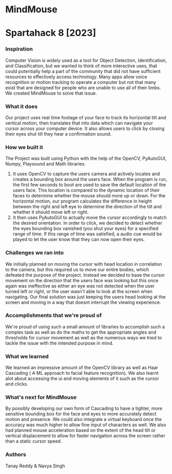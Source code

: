 # MindMouse
# Spartahack 8 [2023]
### Inspiration
Computer Vision is widely used as a tool for Object Detection, Identification, and Classification, but we wanted to think of more interactive uses, that could potentially help a part of the community that did not have sufficient resources to effectively access technology. Many apps allow voice recognition or motion tracking to operate a computer but not that many exist that are designed for people who are unable to use all of their limbs. We created MindMouse to solve that issue.

### What it does
Our project uses real time footage of your face to track its horizontal tilt and vertical motion, then translates that into data which can navigate your cursor across your computer device. It also allows users to click by closing their eyes shut till they hear a confirmation sound.

### How we built it
The Project was built using Python with the help of the OpenCV, PyAutoGUI, Numpy, Playsound and Math libraries. 
1.  It uses OpenCV to capture the users camera and actively locates and creates a bounding box around the users face. When the program is run, the first few seconds to boot are used to save the default location of the users face. This location is compared to the dynamic location of their faces to determine whether the mouse should more up or down. For the horizontal motion, our program calculates the difference in height between the right and left eye to determine the direction of the tilt and whether it should move left or right.
2. It then uses PyAutoGUI to actually move the cursor accordingly to match the desired orientation. In order to click, we decided to detect whether the eyes bounding box vanished (you shut your eyes) for a specified range of time. If this range of time was satisfied, a audio cue would be played to let the user know that they can now open their eyes.

### Challenges we ran into
We initially planned on moving the cursor with head location in correlation to the camera, but this required us to move our entire bodies, which defeated the purpose of the project. Instead we decided to base the cursor movement on the direction that the users face was looking but this once again was ineffective as either an eye was not detected when the user turned left or right, or the user wasn't able to look at the screen when navigating. Our final solution was just keeping the users head looking at the screen and moving in a way that doesnt interrupt the viewing experience. 

### Accomplishments that we're proud of
We're proud of using such a small amount of libraries to accomplish such a complex task as well as do the maths to get the appropriate angles and thresholds for cursor movement as well as the numerous ways we tried to tackle the issue with the intended purpose in mind.

### What we learned
We learned an impressive amount of the OpenCV library as well as Haar Cascading ( A ML approach to facial feature recognition). We also learnt alot about accessing the ui and moving elements of it such as the cursor and clicks.

### What's next for MindMouse
By possibly developing our own form of Cascading to have a tighter, more sensitive bounding box for the face and eyes to more accurately detect motion and presence. We could also integrate a virtual keyboard once the accuracy was much higher to allow fine input of characters as well. We also had planned mouse acceleration based on the extent of the head tilt or vertical displacement to allow for faster navigation across the screen rather than a static cursor speed.

### Authors
Tanay Reddy & Navya Singh
